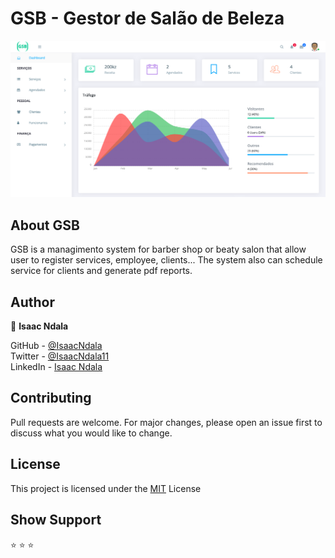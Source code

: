 # GSB - Gestor de Salão de Beleza

<p align="center"><img src="public/images/project-image.png"></p>

## About GSB
GSB is a managimento system for barber shop or beaty salon that allow user to register services, employee, clients... The system also can schedule service for clients and generate pdf reports.

## Author
👤 <b>Isaac Ndala</b>

GitHub - [@IsaacNdala](https://github.com/IsaacNdala)</br>
Twitter - [@IsaacNdala11](https://twitter.com/IsaacNdala11)</br>
LinkedIn - [Isaac Ndala](https://www.linkedin.com/in/isaac-ndala)

## Contributing
Pull requests are welcome. For major changes, please open an issue first to discuss what you would like to change.

## License
This project is licensed under the [MIT](https://choosealicense.com/licenses/mit/) License

## Show Support
⭐️  ⭐️  ⭐️
